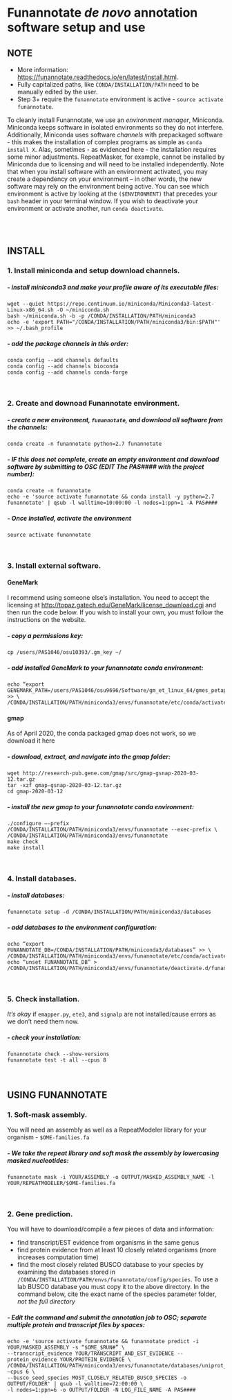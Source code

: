 # Funannotate *de novo* annotation software setup and use

## NOTE 
- More information: https://funannotate.readthedocs.io/en/latest/install.html. 
- Fully capitalized paths, like `CONDA/INSTALLATION/PATH` need to be manually edited by the user.
- Step 3+ require the `funannotate` environment is active - `source activate funannotate`. 

To cleanly install Funannotate, we use an *environment manager*, Miniconda. Miniconda keeps software in isolated environments so they do not interfere. Additionally, Miniconda uses software *channels* with prepackaged software - this makes the installation of complex programs as simple as `conda install X`. Alas, sometimes - as evidenced here - the installation requires some minor adjustments. RepeatMasker, for example, cannot be installed by Miniconda due to licensing and will need to be installed independently. Note that when you install software with an environment activated, you may create a dependency on your environment – in other words, the new software may rely on the environment being active. You can see which environment is active by looking at the `($ENVIRONMENT)` that precedes your `bash` header in your terminal window. If you wish to deactivate your environment or activate another, run `conda deactivate`. 



<br /><br />
## INSTALL
### 1. Install miniconda and setup download channels. 

##### - install miniconda3 and make your profile aware of its executable files:
```
wget --quiet https://repo.continuum.io/miniconda/Miniconda3-latest-Linux-x86_64.sh -O ~/miniconda.sh
bash ~/miniconda.sh -b -p /CONDA/INSTALLATION/PATH/miniconda3
echo -e 'export PATH="/CONDA/INSTALLATION/PATH/miniconda3/bin:$PATH"' >> ~/.bash_profile
```
##### - add the package channels *in this order*:
```
conda config --add channels defaults
conda config --add channels bioconda
conda config --add channels conda-forge
```  
 
<br />

### 2. Create and downoad Funannotate environment. 
##### - create a new environment, `funannotate`, and download all software from the channels:
```
conda create -n funannotate python=2.7 funannotate
```
##### - *IF this does not complete*, create an empty environment and download software by submitting to OSC (EDIT The PAS#### with the project number):
```
conda create -n funannotate
echo -e 'source activate funannotate && conda install -y python=2.7 funannotate' | qsub -l walltime=10:00:00 -l nodes=1:ppn=1 -A PAS####
```
##### - Once installed, activate the environment
```
source activate funannotate
```

<br />

### 3. Install external software. 
#### GeneMark
I recommend using someone else’s installation. You need to accept the licensing at http://topaz.gatech.edu/GeneMark/license_download.cgi and then run the code below. If you wish to install your own, you must follow the instructions on the website.

##### - copy a permissions key:
```
cp /users/PAS1046/osu10393/.gm_key ~/
```

##### - add installed GeneMark to your funannotate conda environment:
```
echo “export GENEMARK_PATH=/users/PAS1046/osu9696/Software/gm_et_linux_64/gmes_petap” >> \ /CONDA/INSTALLATION/PATH/miniconda3/envs/funannotate/etc/conda/activate.d/funannotate.sh
```


#### gmap
As of April 2020, the conda packaged gmap does not work, so we download it here

##### - download, extract, and navigate into the gmap folder:
```
wget http://research-pub.gene.com/gmap/src/gmap-gsnap-2020-03-12.tar.gz
tar -xzf gmap-gsnap-2020-03-12.tar.gz
cd gmap-2020-03-12
```
##### - install the new gmap to your funannotate conda environment:
```
./configure –-prefix /CONDA/INSTALLATION/PATH/miniconda3/envs/funannotate --exec-prefix \
/CONDA/INSTALLATION/PATH/miniconda3/envs/funannotate
make check
make install
```

<br />

### 4. Install databases. 

##### - install databases:
```
funannotate setup -d /CONDA/INSTALLATION/PATH/miniconda3/databases
```
##### - add databases to the environment configuration:
```
echo “export FUNANNOTATE_DB=/CONDA/INSTALLATION/PATH/miniconda3/databases” >> \
/CONDA/INSTALLATION/PATH/miniconda3/envs/funannotate/etc/conda/activate.d/funannotate.sh
echo “unset FUNANNOTATE_DB” > /CONDA/INSTALLATION/PATH/miniconda3/envs/funannotate/deactivate.d/funannotate.sh
```

<br />

### 5. Check installation. 
*It’s okay* if `emapper.py`, `ete3`, and `signalp` are not installed/cause errors as we don’t need them now.

##### - check your installation:
```
funannotate check --show-versions
funannotate test -t all --cpus 8
```

<br />

## USING FUNANNOTATE
### 1. Soft-mask assembly. 
You will need an assembly as well as a RepeatModeler library for your organism - `$OME-families.fa`

##### - We take the repeat library and soft mask the assembly by lowercasing masked nucleotides:
```
funannotate mask -i YOUR/ASSEMBLY -o OUTPUT/MASKED_ASSEMBLY_NAME -l YOUR/REPEATMODELER/$OME-families.fa
```

<br />

### 2. Gene prediction. 
You will have to download/compile a few pieces of data and information:
- find transcript/EST evidence from organisms in the same genus
- find protein evidence from at least 10 closely related organisms (more increases computation time)
- find the most closely related BUSCO database to your species by examining the databases stored in `/CONDA/INSTALLATION/PATH/envs/funannotate/config/species`. To use a lab BUSCO database you must copy it to the above directory. In the command below, cite the exact name of the species parameter folder, *not the full directory*

##### - Edit the command and submit the annotation job to OSC; separate multiple protein and transcript files by spaces:
```
echo -e 'source activate funannotate && funannotate predict -i YOUR/MASKED_ASSEMBLY -s “$OME_$RUN#” \
--transcript_evidence YOUR/TRANSCRIPT_AND_EST_EVIDENCE --protein_evidence YOUR/PROTEIN_EVIDENCE \
/CONDA/INSTALLATION/PATH/miniconda3/envs/funannotate/databases/uniprot_sprot.fasta –cpus 6 \
--busco_seed_species MOST_CLOSELY_RELATED_BUSCO_SPECIES -o OUTPUT/FOLDER' | qsub -l walltime=72:00:00 \
-l nodes=1:ppn=6 -o OUTPUT/FOLDER -N LOG_FILE_NAME -A PAS####
```
